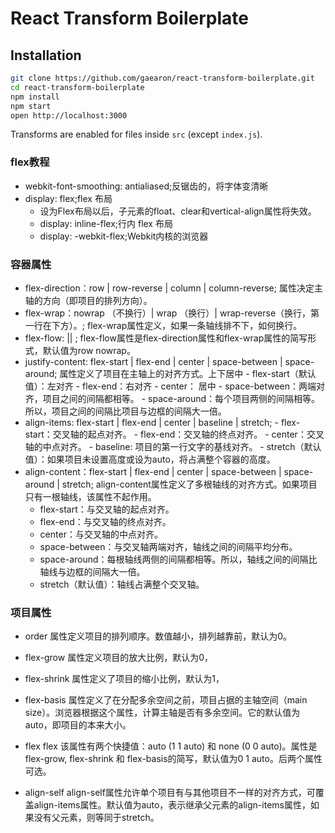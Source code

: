 # React Transform Boilerplate

## Installation

```bash
git clone https://github.com/gaearon/react-transform-boilerplate.git
cd react-transform-boilerplate
npm install
npm start
open http://localhost:3000
```

Transforms are enabled for files inside `src` (except `index.js`).

### flex教程

- webkit-font-smoothing: antialiased;反锯齿的，将字体变清晰
- display: flex;flex 布局
  - 设为Flex布局以后，子元素的float、clear和vertical-align属性将失效。
  - display: inline-flex;行内 flex 布局
  - display: -webkit-flex;Webkit内核的浏览器

### 容器属性

  - flex-direction：row | row-reverse | column | column-reverse; 属性决定主轴的方向（即项目的排列方向）。
  - flex-wrap：nowrap （不换行）| wrap （换行）| wrap-reverse（换行，第一行在下方）。;  flex-wrap属性定义，如果一条轴线排不下，如何换行。
  - flex-flow: <flex-direction> || <flex-wrap>;  flex-flow属性是flex-direction属性和flex-wrap属性的简写形式，默认值为row nowrap。
  - justify-content: flex-start | flex-end | center | space-between | space-around;
        属性定义了项目在主轴上的对齐方式。上下居中
        - flex-start（默认值）：左对齐
        - flex-end：右对齐
        - center： 居中
        - space-between：两端对齐，项目之间的间隔都相等。
        - space-around：每个项目两侧的间隔相等。所以，项目之间的间隔比项目与边框的间隔大一倍。
  - align-items: flex-start | flex-end | center | baseline | stretch;
        - flex-start：交叉轴的起点对齐。
        -  flex-end：交叉轴的终点对齐。
        -  center：交叉轴的中点对齐。
        -  baseline: 项目的第一行文字的基线对齐。
        -  stretch（默认值）：如果项目未设置高度或设为auto，将占满整个容器的高度。
  - align-content：flex-start | flex-end | center | space-between | space-around | stretch;
      align-content属性定义了多根轴线的对齐方式。如果项目只有一根轴线，该属性不起作用。
      - flex-start：与交叉轴的起点对齐。
      - flex-end：与交叉轴的终点对齐。
      - center：与交叉轴的中点对齐。
      - space-between：与交叉轴两端对齐，轴线之间的间隔平均分布。
      - space-around：每根轴线两侧的间隔都相等。所以，轴线之间的间隔比轴线与边框的间隔大一倍。
      - stretch（默认值）：轴线占满整个交叉轴。

### 项目属性
  - order  属性定义项目的排列顺序。数值越小，排列越靠前，默认为0。

  - flex-grow  属性定义项目的放大比例，默认为0，

  - flex-shrink  属性定义了项目的缩小比例，默认为1，

  - flex-basis  属性定义了在分配多余空间之前，项目占据的主轴空间（main size）。浏览器根据这个属性，计算主轴是否有多余空间。它的默认值为auto，即项目的本来大小。

  - flex flex   该属性有两个快捷值：auto (1 1 auto) 和 none (0 0 auto)。属性是flex-grow, flex-shrink 和 flex-basis的简写，默认值为0 1 auto。后两个属性可选。

  - align-self align-self属性允许单个项目有与其他项目不一样的对齐方式，可覆盖align-items属性。默认值为auto，表示继承父元素的align-items属性，如果没有父元素，则等同于stretch。
